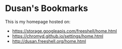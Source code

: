 # Dusan's Bookmarks

This is my homepage hosted on:
- https://storage.googleapis.com/freeshell/home.html
- https://chromyd.github.io/settings/home.html
- http://dusan.freeshell.org/home.html